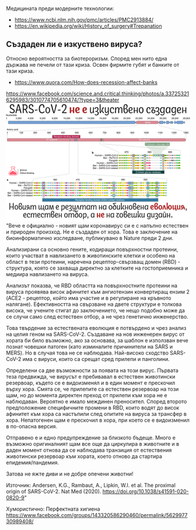 Медицината преди модерните технологии:
- https://www.ncbi.nlm.nih.gov/pmc/articles/PMC2913884/
- https://en.wikipedia.org/wiki/History_of_surgery#Trepanation

## Създаден ли е изкуствено вируса?

Относно вероятността за биотероризъм.
Според мен нито една държава не печели от тази криза.
Освен фирмите губят и банките от тази криза.
- https://www.quora.com/How-does-recession-affect-banks

https://www.facebook.com/science.and.critical.thinking/photos/a.337253216295983/3010774705610474/?type=3&theater
![](nauka_i_kriti4no_mislene.png)
"Вече е официално - новият щам коронавирус си е с напълно естествен и природен произход. Не е създаден от хора. Това е заключение на биоинформатично изследване, публикувано в Nature преди 2 дни.
 
 Анализирани са основно гените, кодиращи повърхностни протеини, които участват в навлизането в животинските клетки и особено на област в тези протеини, наречена рецептор-свързващ домен (RBD) - структура, която се захваща директно за клетките на гостоприемника и медиира навлизането на вируса.
 
 Анализът показва, че RBD областта на повърхностните протеини на вируса проявява висок афинитет към ангиотензин конвертиращ ензим 2 (ACE2 - рецептор, който има участие и в регулиране на кръвното налягане). Ефективността на свързване на двете структури е толкова висока, че учените стигат до заключението, че нещо подобно може да се случи само след естествен отбор, а не чрез генетично инженерство.
 
 Това твърдение за естествената еволюция е потвърдено и чрез анализ на целия геном на SARS-CoV-2. Създаване на нов инженерен вирус от хората би било възможно, ако за основава, за шаблон е използван вече познат човешки патоген (като изминалите причинители на SARS и MERS). Но в случая това не се наблюдава. Най-високо сходство SARS-CoV-2 има с вируси, които са срещат сред прилепи и панголини.
 
 Определени са две възможности за появата на този вирус. Първата теза предвижда, че вирусът е пребивавал в естествен животински резервоар, където се е видоизменял и в един момент е прескочил върху хора. Смята се, че прилепите са естествен резервоар на този щам, но до момента директен преход от прилепи към хора не е наблюдаван. Вероятно е имало междинен преносител.
 Според второто предположение специфичните промени в RBD, които водят до висок афинитет към хора са настъпили след опитите на вируса за трансфер в хора. Непатогенен щам е прескочил в хора, при което се е видоизменил в по-опасна версия.
 
 Отправено е и едно предупреждение за близкото бъдеще. Много е възможно оригиналният щам все още да циркулира в животните и в даден момент отнова да се наблюдава транзиция от естествения животински резервоар към хората, което отново да стартира епидемия/пандемия.
 
 Затова не яжте диви и не добре опечени животни!
 
 Източник: Andersen, K.G., Rambaut, A., Lipkin, W.I. et al. The proximal origin of SARS-CoV-2. Nat Med (2020). https://doi.org/10.1038/s41591-020-0820-9"


Хумористично: Перфектната хигиена https://www.facebook.com/groups/143320586290460/permalink/562997730989408/